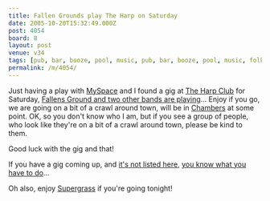 ```yaml
---
title: Fallen Grounds play The Harp on Saturday
date: 2005-10-20T15:32:49.000Z
post: 4054
board: 8
layout: post
venue: v34
tags: [pub, bar, booze, pool, music, pub, bar, booze, pool, music, folkestone, chambers, supergrass]
permalink: /m/4054/
---
```

Just having a play with <a href="http://www.myspace.com">MySpace</a> and I found a gig at <a href="http://www.folkestonegerald.com/v/34/Harp%20Club">The Harp Club</a> for Saturday, <a href="http://events.myspace.com/index.cfm?fuseaction=events.detail&eventID=27473.42268&Mytoken=091D0196-A217-457C-8E892AD66EE0581150386406">Fallens Ground and two other bands are playing</a>... Enjoy if you go, we are going on a bit of a crawl around town, will be in <a href="/wiki/chambers">Chambers</a> at some point. OK, so you don't know who I am, but if you see a group of people, who look like they're on a bit of a crawl around town, please be kind to them.

Good luck with the gig and that!

If you have a gig coming up, and <a href="http://www.folkestonegerald.com">it's not listed here</a>, <a href="http://www.folkestonegerald.com/cgi-bin/calendar.cgi?table=event&mode=add">you know what you have to do</a>...

Oh also, enjoy <a href="/wiki/supergrass">Supergrass</a> if you're going tonight!
